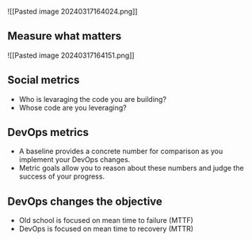 
![[Pasted image 20240317164024.png]]

## Measure what matters

![[Pasted image 20240317164151.png]]

## Social metrics
- Who is levaraging the code you are building?
- Whose code are you leveraging?
## DevOps metrics
- A baseline provides a concrete number for comparison as you implement your DevOps changes.
- Metric goals allow you to reason about these numbers and judge the success of your progress. 

## DevOps changes the objective
- Old school is focused on mean time to failure (MTTF)
- DevOps is focused on mean time to recovery (MTTR)
